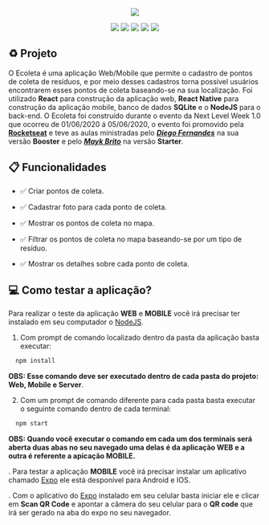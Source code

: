 <p align="center"><img src="hhttps://raw.githubusercontent.com/daisafernandes/nlw-01/b437c3c3b677ed632144dd328e96c496a73b002e/web/src/assets/logo.svg"/><p>

<div align="center">
  <a href="https://pt-br.reactjs.org/"><img src="https://img.shields.io/static/v1?label=&labelColor=blue&message=React&color=gray&style=flat-square&logo=REACT&logoColor=white" /></a>
  <a href="https://www.typescriptlang.org/"><img src="https://img.shields.io/static/v1?label=&labelColor=blue&message=TypeScript&color=gray&style=flat-square&logo=TYPESCRIPT" /></a>
  <a href="https://reactnative.dev/"><img src="https://img.shields.io/static/v1?label=&labelColor=blue&message=React+Native&color=gray&style=flat-square&logo=REACT&logoColor=white" /></a>
  <a href="https://nodejs.org/en/"><img src="https://img.shields.io/static/v1?label=&labelColor=seagreen&message=NodeJS&color=gray&style=flat-square&logo=NODE.JS&logoColor=white" /></a>
  <a href="https://www.sqlite.org/index.html"><img src="https://img.shields.io/static/v1?label=&labelColor=red&message=SQLite3&color=gray&style=flat-square&logo=SQLITE" /></a>
</div>

## :recycle: Projeto

O Ecoleta é uma aplicação Web/Mobile que permite o cadastro de pontos de coleta de resíduos, e por meio desses cadastros torna
possivel usuários encontrarem esses pontos de coleta baseando-se na sua localização. Foi utilizado **React** para construção da aplicação
web, **React Native** para construção da aplicação mobile, banco de dados **SQLite** e o **NodeJS** para o back-end. O Ecoleta foi construído durante o evento
da Next Level Week 1.0 que ocorreu de 01/06/2020 á 05/06/2020, o evento foi promovido pela
**[Rocketseat](https://youtube.com/rocketseat)** e teve as aulas ministradas pelo ***[Diego Fernandes](https://github.com/diego3g)***
na sua versão **Booster** e pelo ***[Mayk Brito](https://github.com/maykbrito)*** na versão **Starter**.

## :clipboard: Funcionalidades
- :white_check_mark: Criar pontos de coleta.

- :white_check_mark: Cadastrar foto para cada ponto de coleta.

- :white_check_mark: Mostrar os pontos de coleta no mapa.

- :white_check_mark: Filtrar os pontos de coleta no mapa baseando-se por um tipo de resíduo.

- :white_check_mark: Mostrar os detalhes sobre cada ponto de coleta.

## :computer: Como testar a aplicação?
Para realizar o teste da aplicação **WEB** e **MOBILE** você irá precisar ter instalado em seu computador o [NodeJS](https://nodejs.org/en/).

1. Com prompt de comando localizado dentro da pasta da aplicação basta executar:
```bash
  npm install
```
**OBS: Esse comando deve ser executado dentro de cada pasta do projeto: Web, Mobile e Server**.

2. Com um prompt de comando diferente para cada pasta basta executar o seguinte comando dentro de cada terminal:
```bash
  npm start
```
**OBS: Quando você executar o comando em cada um dos terminais será aberta duas abas no seu navegado uma delas é da aplicação WEB e a outra é referente a apicação MOBILE.**

. Para testar a aplicação **MOBILE** você irá precisar instalar um aplicativo chamado [Expo](https://expo.io/) ele está desponível para Android e IOS.

. Com o aplicativo do [Expo](https://expo.io/) instalado em seu celular basta iniciar ele e clicar em **Scan QR Code** e apontar a câmera do seu celular para o **QR code** que irá ser gerado na aba do expo no seu navegador.
